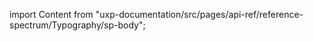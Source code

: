 
import Content from "uxp-documentation/src/pages/api-ref/reference-spectrum/Typography/sp-body";

<Content query="product=photoshop"/>
